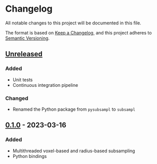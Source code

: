 # Changelog

All notable changes to this project will be documented in this file.

The format is based on [Keep a Changelog](https://keepachangelog.com/en/1.0.0/),
and this project adheres to [Semantic Versioning](https://semver.org/spec/v2.0.0.html).

## [Unreleased]

### Added

- Unit tests
- Continuous integration pipeline

### Changed

- Renamed the Python package from `pysubsampl` to `subsampl`

## [0.1.0] - 2023-03-16

### Added

- Multithreaded voxel-based and radius-based subsampling
- Python bindings

[Unreleased]: https://github.com/bornabesic/subsampl/compare/v0.1.0...HEAD
[0.1.0]:https://github.com/bornabesic/subsampl/releases/tag/v0.1.0
